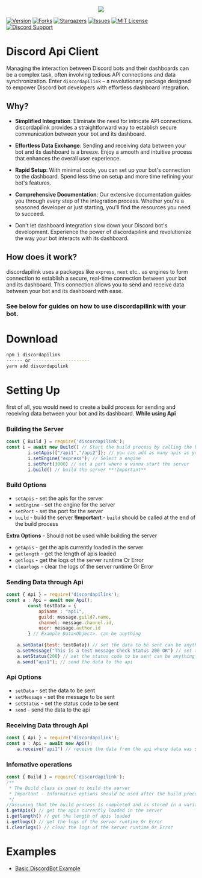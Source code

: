<center><img src="https://capsule-render.vercel.app/api?type=waving&color=gradient&height=200&section=header&text=discordapilink&fontSize=70&fontAlignY=35&animation=twinkling&fontColor=gradient" /></center>

[![Version][version-github-shield]](version-url)
[![Forks][forks-github-shield]](https://github.com/vishal889/discordapilink/network/members)
[![Stargazers][stars-github-shield]](https://github.com/vishal889/discordapilink/stargazers)
[![Issues][issues-github-shield]](https://github.com/vishal889/discordapilink/issues)
[![MIT License][license-github-shield]](https://github.com/vishal889/discordapilink/blob/master/LICENSE)
[![Discord Support](https://discordapp.com/api/guilds/936226552256036926/widget.png?style=shield)](SupportServer)


[chat-discord=shield]: https://img.shields.io/discord/936226552256036926?style=for-the-badge
[version-github-shield]: https://img.shields.io/github/package-json/v/vishal889/discordapilink?style=for-the-badge
[forks-github-shield]: https://img.shields.io/github/forks/vishal889/discordapilink?style=for-the-badge
[stars-github-shield]: https://img.shields.io/github/stars/vishal889/discordapilink?style=for-the-badge
[issues-github-shield]: https://img.shields.io/github/issues/vishal889/discordapilink?style=for-the-badge
[license-github-shield]: https://img.shields.io/github/license/vishal889/discordapilink?style=for-the-badge



# Discord Api Client 
Managing the interaction between Discord bots and their dashboards can be a complex task, often involving tedious API connections and data synchronization. Enter `discordapilink` – a revolutionary package designed to empower Discord bot developers with effortless dashboard integration.

## Why?

- **Simplified Integration**: Eliminate the need for intricate API connections. discordapilink provides a straightforward way to establish secure communication between your bot and its dashboard.

- **Effortless Data Exchange**: Sending and receiving data between your bot and its dashboard is a breeze. Enjoy a smooth and intuitive process that enhances the overall user experience.

- **Rapid Setup**: With minimal code, you can set up your bot's connection to the dashboard. Spend less time on setup and more time refining your bot's features.

- **Comprehensive Documentation**: Our extensive documentation guides you through every step of the integration process. Whether you're a seasoned developer or just starting, you'll find the resources you need to succeed.

- Don't let dashboard integration slow down your Discord bot's development. Experience the power of discordapilink and revolutionize the way your bot interacts with its dashboard.

## How does it work?
discordapilink uses a packages like `express`, `next` etc.. as engines to form connection to establish a secure, real-time connection between your bot and its dashboard. This connection allows you to send and receive data between your bot and its dashboard with ease.

### See below for guides on how to use discordapilink with your bot.

# Download
```bash
npm i discordapilink
------ or ---------------------
yarn add discordapilink
```

# Setting Up
first of all, you would need to create a build process for sending and receiving data between your bot and its dashboard. **While using Api**

### Building the Server
```js
const { Build } = require('discordapilink');
const i = await new Build() // Start the build process by calling the build class and store it for later use
        i.setApis(["/api1","/api2"]); // you can add as many apis as you want 
        i.setEngine("express"); // Select a engine
        i.setPort(3000) // set a port where u wanna start the server
        i.build() // build the server **!Important** 
```
### Build Options
- `setApis` - set the apis for the server
- `setEngine` - set the engine for the server
- `setPort` - set the port for the server
- `build` - build the server
**!Important** - `build` should be called at the end of the build process

**Extra Options** - Should not be used while building the server
- `getApis` - get the apis currently loaded in the server 
- `getlength` - get the length of apis loaded 
- `getlogs` - get the logs of the server runtime Or Error 
- `clearlogs` - clear the logs of the server runtime Or Error

### Sending Data through Api
```js
const { Api } = require('discordapilink');
const a : Api = await new Api();
        const testData = {
            apiName : "api1",
            guild: message.guild?.name,
            channel: message.channel.id,
            user: message.author.id
        } // Example Data<Object>. can be anything
        
    a.setData({test: testData}) // set the data to be sent can be anything
    a.setMessage("This is a test message Check Status 200 OK") // set the message to be sent can be anything
    a.setStatus(200) // set the status code to be sent can be anything but sucess codes are recommended
    a.send("api1"); // send the data to the api
```
### Api Options
- `setData` - set the data to be sent
- `setMessage` - set the message to be sent
- `setStatus` - set the status code to be sent
- `send` - send the data to the api

### Receiving Data through Api
```js
const { Api } = require('discordapilink');
const a : Api = await new Api();
    a.receive("api1") // receive the data from the api where data was sent
```

### Infomative operations
```js
const { Build } = require('discordapilink');
/**
 * The Build class is used to build the server 
 * Important - Informative options should be used after the build process is completed
 */
//assuming that the build process is completed and is stored in a variable called i
i.getApis() // get the apis currently loaded in the server
i.getlength() // get the length of apis loaded
i.getlogs() // get the logs of the server runtime Or Error
i.clearlogs() // clear the logs of the server runtime Or Error
```

# Examples
- [Basic DiscordBot Example](https://github.com/vishal889/discordapilink/blob/main/Examples/discordbot.js)
